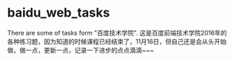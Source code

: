 # baidu_web_tasks
There are some of tasks form "百度技术学院".
这是百度前端技术学院2016年的各种练习题，因为知道的时候课程已经结束了，11月16日，但自己还是会从头开始做，做一点，更新一点，记录一下进步的点点滴滴~~~

